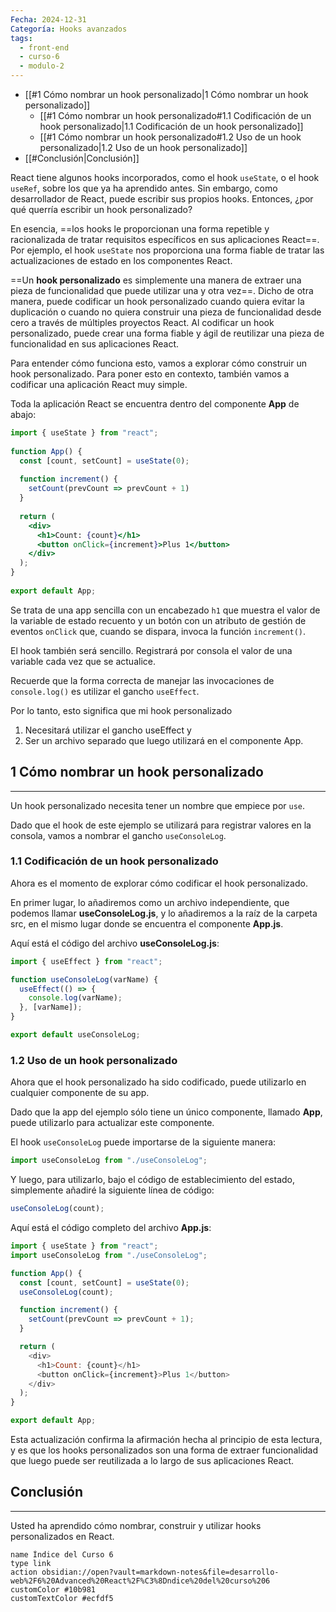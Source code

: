```yaml
---
Fecha: 2024-12-31
Categoría: Hooks avanzados
tags:
  - front-end
  - curso-6
  - modulo-2
---
```

- [[#1 Cómo nombrar un hook personalizado|1 Cómo nombrar un hook personalizado]]
	- [[#1 Cómo nombrar un hook personalizado#1.1 Codificación de un hook personalizado|1.1 Codificación de un hook personalizado]]
	- [[#1 Cómo nombrar un hook personalizado#1.2 Uso de un hook personalizado|1.2 Uso de un hook personalizado]]
- [[#Conclusión|Conclusión]]

React tiene algunos hooks incorporados, como el hook `useState`, o el hook `useRef`, sobre los que ya ha aprendido antes. Sin embargo, como desarrollador de React, puede escribir sus propios hooks. Entonces, ¿por qué querría escribir un hook personalizado?

En esencia, ==los hooks le proporcionan una forma repetible y racionalizada de tratar requisitos específicos en sus aplicaciones React==. Por ejemplo, el hook `useState` nos proporciona una forma fiable de tratar las actualizaciones de estado en los componentes React.

==Un **hook personalizado** es simplemente una manera de extraer una pieza de funcionalidad que puede utilizar una y otra vez==. Dicho de otra manera, puede codificar un hook personalizado cuando quiera evitar la duplicación o cuando no quiera construir una pieza de funcionalidad desde cero a través de múltiples proyectos React. Al codificar un hook personalizado, puede crear una forma fiable y ágil de reutilizar una pieza de funcionalidad en sus aplicaciones React.

Para entender cómo funciona esto, vamos a explorar cómo construir un hook personalizado. Para poner esto en contexto, también vamos a codificar una aplicación React muy simple.

Toda la aplicación React se encuentra dentro del componente **App** de abajo:

```jsx
import { useState } from "react"; 
 
function App() { 
  const [count, setCount] = useState(0); 
 
  function increment() { 
    setCount(prevCount => prevCount + 1) 
  } 
 
  return ( 
    <div> 
      <h1>Count: {count}</h1> 
      <button onClick={increment}>Plus 1</button> 
    </div> 
  ); 
} 
 
export default App; 
```

Se trata de una app sencilla con un encabezado `h1` que muestra el valor de la variable de estado recuento y un botón con un atributo de gestión de eventos `onClick` que, cuando se dispara, invoca la función `increment()`.

El hook también será sencillo. Registrará por consola el valor de una variable cada vez que se actualice.

Recuerde que la forma correcta de manejar las invocaciones de `console.log()` es utilizar el gancho `useEffect`.

Por lo tanto, esto significa que mi hook personalizado

1. Necesitará utilizar el gancho useEffect y
2. Ser un archivo separado que luego utilizará en el componente App.

## 1 Cómo nombrar un hook personalizado
---
Un hook personalizado necesita tener un nombre que empiece por `use`.

Dado que el hook de este ejemplo se utilizará para registrar valores en la consola, vamos a nombrar el gancho `useConsoleLog`.

### 1.1 Codificación de un hook personalizado

Ahora es el momento de explorar cómo codificar el hook personalizado.

En primer lugar, lo añadiremos como un archivo independiente, que podemos llamar **useConsoleLog.js**, y lo añadiremos a la raíz de la carpeta src, en el mismo lugar donde se encuentra el componente **App.js**.

Aquí está el código del archivo **useConsoleLog.js**:

```jsx
import { useEffect } from "react";

function useConsoleLog(varName) {
  useEffect(() => {
    console.log(varName);
  }, [varName]);
}

export default useConsoleLog;
```

### 1.2 Uso de un hook personalizado

Ahora que el hook personalizado ha sido codificado, puede utilizarlo en cualquier componente de su app.

Dado que la app del ejemplo sólo tiene un único componente, llamado **App**, puede utilizarlo para actualizar este componente.

El hook `useConsoleLog` puede importarse de la siguiente manera:

```jsx
import useConsoleLog from "./useConsoleLog";
```

Y luego, para utilizarlo, bajo el código de establecimiento del estado, simplemente añadiré la siguiente línea de código:

```jsx
useConsoleLog(count);
```

Aquí está el código completo del archivo **App.js**:

```jsx
import { useState } from "react";
import useConsoleLog from "./useConsoleLog";

function App() {
  const [count, setCount] = useState(0);
  useConsoleLog(count);

  function increment() {
    setCount(prevCount => prevCount + 1);
  }

  return (
    <div>
      <h1>Count: {count}</h1>
      <button onClick={increment}>Plus 1</button>
    </div>
  );
}

export default App;
```

Esta actualización confirma la afirmación hecha al principio de esta lectura, y es que los hooks personalizados son una forma de extraer funcionalidad que luego puede ser reutilizada a lo largo de sus aplicaciones React.

## Conclusión
---
Usted ha aprendido cómo nombrar, construir y utilizar hooks personalizados en React.

```button
name Índice del Curso 6
type link
action obsidian://open?vault=markdown-notes&file=desarrollo-web%2F6%20Advanced%20React%2F%C3%8Dndice%20del%20curso%206
customColor #10b981
customTextColor #ecfdf5
```